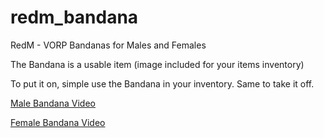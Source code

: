 # redm_bandana
RedM - VORP Bandanas for Males and Females

The Bandana is a usable item (image included for your items inventory)

To put it on, simple use the Bandana in your inventory. Same to take it off.


<a href="https://youtu.be/9jDHoMSUuqY">Male Bandana Video</a>

<a href="https://youtu.be/i9-pkAL38l8">Female Bandana Video</a>
